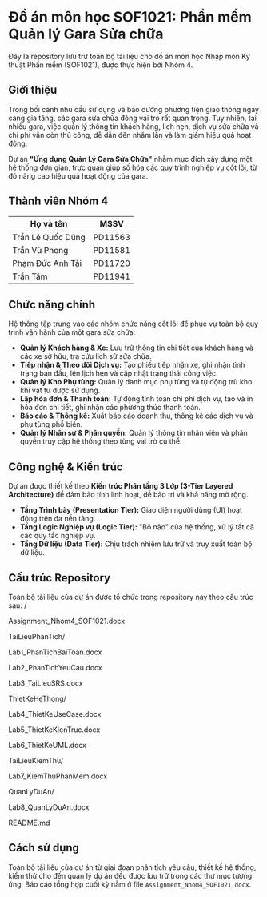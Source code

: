 # Đồ án môn học SOF1021: Phần mềm Quản lý Gara Sửa chữa

Đây là repository lưu trữ toàn bộ tài liệu cho đồ án môn học Nhập môn Kỹ thuật Phần mềm (SOF1021), được thực hiện bởi Nhóm 4.

## Giới thiệu

Trong bối cảnh nhu cầu sử dụng và bảo dưỡng phương tiện giao thông ngày càng gia tăng, các gara sửa chữa đóng vai trò rất quan trọng. Tuy nhiên, tại nhiều gara, việc quản lý thông tin khách hàng, lịch hẹn, dịch vụ sửa chữa và chi phí vẫn còn thủ công, dễ dẫn đến nhầm lẫn và làm giảm hiệu quả hoạt động.

Dự án **"Ứng dụng Quản Lý Gara Sửa Chữa"** nhằm mục đích xây dựng một hệ thống đơn giản, trực quan giúp số hóa các quy trình nghiệp vụ cốt lõi, từ đó nâng cao hiệu quả hoạt động của gara.

## Thành viên Nhóm 4

| Họ và tên          | MSSV    |
| ------------------ | ------- |
| Trần Lê Quốc Dũng  | PD11563 |
| Trần Vũ Phong      | PD11581 |
| Phạm Đức Anh Tài   | PD11720 |
| Trần Tâm           | PD11941 |

## Chức năng chính

Hệ thống tập trung vào các nhóm chức năng cốt lõi để phục vụ toàn bộ quy trình vận hành của một gara sửa chữa:

* **Quản lý Khách hàng & Xe:** Lưu trữ thông tin chi tiết của khách hàng và các xe sở hữu, tra cứu lịch sử sửa chữa.
* **Tiếp nhận & Theo dõi Dịch vụ:** Tạo phiếu tiếp nhận xe, ghi nhận tình trạng ban đầu, lên lịch hẹn và cập nhật trạng thái công việc.
* **Quản lý Kho Phụ tùng:** Quản lý danh mục phụ tùng và tự động trừ kho khi vật tư được sử dụng.
* **Lập hóa đơn & Thanh toán:** Tự động tính toán chi phí dịch vụ, tạo và in hóa đơn chi tiết, ghi nhận các phương thức thanh toán.
* **Báo cáo & Thống kê:** Xuất báo cáo doanh thu, thống kê các dịch vụ và phụ tùng phổ biến.
* **Quản lý Nhân sự & Phân quyền:** Quản lý thông tin nhân viên và phân quyền truy cập hệ thống theo từng vai trò cụ thể.

## Công nghệ & Kiến trúc

Dự án được thiết kế theo **Kiến trúc Phân tầng 3 Lớp (3-Tier Layered Architecture)** để đảm bảo tính linh hoạt, dễ bảo trì và khả năng mở rộng.

* **Tầng Trình bày (Presentation Tier):** Giao diện người dùng (UI) hoạt động trên đa nền tảng.
* **Tầng Logic Nghiệp vụ (Logic Tier):** "Bộ não" của hệ thống, xử lý tất cả các quy tắc nghiệp vụ.
* **Tầng Dữ liệu (Data Tier):** Chịu trách nhiệm lưu trữ và truy xuất toàn bộ dữ liệu.

## Cấu trúc Repository

Toàn bộ tài liệu của dự án được tổ chức trong repository này theo cấu trúc sau:
/

Assignment_Nhom4_SOF1021.docx

TaiLieuPhanTich/

Lab1_PhanTichBaiToan.docx

Lab2_PhanTichYeuCau.docx

Lab3_TaiLieuSRS.docx

ThietKeHeThong/

Lab4_ThietKeUseCase.docx

Lab5_ThietKeKienTruc.docx

Lab6_ThietKeUML.docx

TaiLieuKiemThu/

Lab7_KiemThuPhanMem.docx

QuanLyDuAn/

Lab8_QuanLyDuAn.docx

README.md
## Cách sử dụng

Toàn bộ tài liệu của dự án từ giai đoạn phân tích yêu cầu, thiết kế hệ thống, kiểm thử cho đến quản lý dự án đều được lưu trữ trong các thư mục tương ứng. Báo cáo tổng hợp cuối kỳ nằm ở file `Assignment_Nhom4_SOF1021.docx`.
